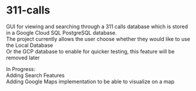 # 311-calls

GUI for viewing and searching through a 311 calls database which is stored in a Google Cloud SQL PostgreSQL database. <br />
The project currently allows the user choose whether they would like to use the Local Database <br />
Or the GCP database to enable for quicker testing, this feature will be removed later

In Progress: <br />
Adding Search Features <br />
Adding Google Maps implementation to be able to visualize on a map <br />
